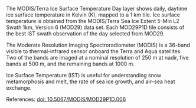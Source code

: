 The MODIS/Terra Ice Surface Temperature Day layer shows daily, daytime ice surface temperature in Kelvin (K), mapped to a 1 km tile. Ice surface temperature is obtained from the MODIS/Terra Sea Ice Extent 5-Min L2 Swath 1km, Version 6 (MOD29) data set. Each MOD29P1D tile consists of the best IST swath observation of the day selected from MOD29.

The Moderate Resolution Imaging Spectroradiometer (MODIS) is a 36-band visible to thermal-infrared sensor onboard the Terra and Aqua satellites. Two of the bands are imaged at a nominal resolution of 250 m at nadir, five bands at 500 m, and the remaining bands at 1000 m.

Ice Surface Temperature (IST) is useful for understanding snow metamorphosis and melt, the rate of sea ice growth, and air–sea heat exchange.

References: [doi: 10.5067/MODIS/MOD29P1D.006](https://doi.org/10.5067/MODIS/MOD29P1D.006)
